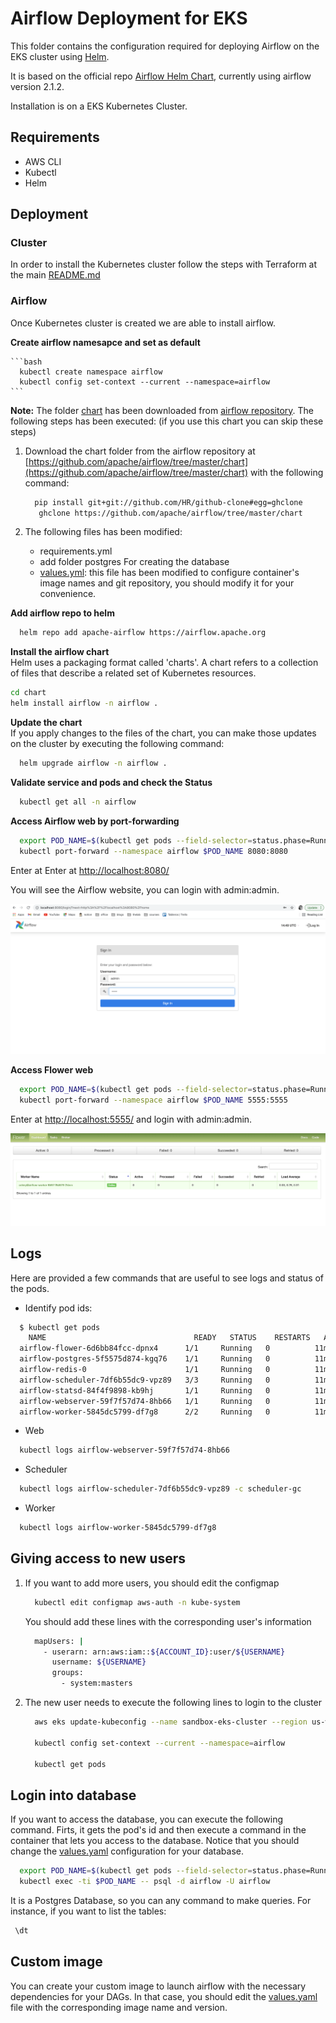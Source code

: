 # Airflow Deployment for EKS

This folder contains the configuration required for deploying Airflow on the EKS cluster using [Helm](https://helm.sh).

It is based on the official repo [Airflow Helm Chart](https://github.com/apache/airflow/tree/master/chart), currently using airflow version 2.1.2. 

Installation is on a EKS Kubernetes Cluster.


## Requirements

* AWS CLI
* Kubectl
* Helm

## Deployment

### Cluster

In order to install the Kubernetes cluster follow the steps with Terraform at the main [README.md](../README.md)

### Airflow

Once Kubernetes cluster is created we are able to install airflow. 

**Create airflow namesapce and set as default**     

	```bash
	  kubectl create namespace airflow
	  kubectl config set-context --current --namespace=airflow
	```

**Note:** The folder [chart](airflow/chart) has been downloaded from [airflow repository](https://github.com/airflow-helm/charts/tree/main/charts/airflow). The following steps has been executed: (if you use this chart you can skip these steps)    

1. Download the chart folder from the airflow repository at [https://github.com/apache/airflow/tree/master/chart](https://github.com/apache/airflow/tree/master/chart) with the following command:

	```bash
	  pip install git+git://github.com/HR/github-clone#egg=ghclone
	   ghclone https://github.com/apache/airflow/tree/master/chart
	```
2. The following files has been modified: 
	- requirements.yml 
	- add folder postgres For creating the database
	- [values.yml](chart/values.yml): this file has been modified to configure container's image names and git repository, you should modify it for your convenience.  
	
**Add airflow repo to helm**     
	
```bash
  helm repo add apache-airflow https://airflow.apache.org
```

**Install the airflow chart**    
Helm uses a packaging format called 'charts'. A chart refers to a collection of files that describe a related set of Kubernetes resources. 

```bash
cd chart
helm install airflow -n airflow .
```
**Update the chart**       
If you apply changes to the files of the chart, you can make those updates on the cluster by executing the following command:        
  
```bash
  helm upgrade airflow -n airflow .
```

**Validate service and pods and check the Status**     
   
```bash
  kubectl get all -n airflow 
```

**Access Airflow web by port-forwarding**

```bash
  export POD_NAME=$(kubectl get pods --field-selector=status.phase=Running -o go-template --template '{{range .items}}{{.metadata.name}}{{"\n"}}{{end}}' | grep 'web')
  kubectl port-forward --namespace airflow $POD_NAME 8080:8080
```
Enter at Enter at [http://localhost:8080/](http://localhost:8080/)

You will see the Airflow website, you can login with admin:admin.

![Drag Racing](images/airflow-web.png)

**Access Flower web**

```bash
  export POD_NAME=$(kubectl get pods --field-selector=status.phase=Running -o go-template --template '{{range .items}}{{.metadata.name}}{{"\n"}}{{end}}' | grep 'flower')
  kubectl port-forward --namespace airflow $POD_NAME 5555:5555
```

Enter at [http://localhost:5555/](http://localhost:5555/) and login with admin:admin.

![Drag Racing](images/Flower.png)

## Logs
Here are provided a few commands that are useful to see logs and status of the pods. 

* Identify pod ids:

```bash
  $ kubectl get pods
    NAME                                 READY   STATUS    RESTARTS   AGE
  airflow-flower-6d6bb84fcc-dpnx4      1/1     Running   0          11m
  airflow-postgres-5f5575d874-kgq76    1/1     Running   0          11m
  airflow-redis-0                      1/1     Running   0          11m
  airflow-scheduler-7df6b55dc9-vpz89   3/3     Running   0          11m
  airflow-statsd-84f4f9898-kb9hj       1/1     Running   0          11m
  airflow-webserver-59f7f57d74-8hb66   1/1     Running   0          11m
  airflow-worker-5845dc5799-df7g8      2/2     Running   0          11m
```

* Web

```bash
  kubectl logs airflow-webserver-59f7f57d74-8hb66 
```
* Scheduler

```bash
  kubectl logs airflow-scheduler-7df6b55dc9-vpz89 -c scheduler-gc 
```
* Worker

```bash
  kubectl logs airflow-worker-5845dc5799-df7g8  
```

## Giving access to new users 

1. If you want to add more users, you should edit the configmap      
	
	```bash
	  kubectl edit configmap aws-auth -n kube-system
	```
	
	You should add these lines with the corresponding user's information    
	
	```bash
	  mapUsers: |
	    - userarn: arn:aws:iam::${ACCOUNT_ID}:user/${USERNAME}
	      username: ${USERNAME}
	      groups:
	        - system:masters
	```
2. The new user needs to execute the following lines to login to the cluster 

	```bash
	  aws eks update-kubeconfig --name sandbox-eks-cluster --region us-west-2
	
	  kubectl config set-context --current --namespace=airflow
	
	  kubectl get pods 
	
	```

## Login into database 
If you want to access the database, you can execute the following command. Firts, it gets the pod's id and then execute a command in the container that lets you access to the database. 
Notice that you should change the [values.yaml](chart/values.yaml) configuration for your database.  

```bash
  export POD_NAME=$(kubectl get pods --field-selector=status.phase=Running -o go-template --template '{{range .items}}{{.metadata.name}}{{"\n"}}{{end}}' | grep 'postgres')
  kubectl exec -ti $POD_NAME -- psql -d airflow -U airflow
```

It is a Postgres Database, so you can any command to make queries. For instance, if you want to  list the tables: 

```bash
 \dt
```

## Custom image
You can create your custom image to launch airflow with the necessary dependencies for your DAGs. 
In that case, you should edit the [values.yaml](chart/values.yaml) file with the corresponding image name and version. 





